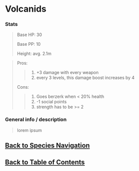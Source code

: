 #   Volcanids

### Stats
>   Base HP:    30
>
>   Base PP:    10
>
>   Height:     avg. 2.1m

>   Pros:
>>1.    +3 damage with every weapon
>>2.    every 3 levels, this damage boost increases by 4
>
>   Cons:
>>1.    Goes berzerk when < 20%  health
>>2.    -1 social points
>>3.    strength has to be >= 2

### General info / description
>   lorem ipsum

<!--End of the file-->
##  [Back to Species Navigation](SpeciesNavigation.md)
##  [Back to Table of Contents](../TableOfContents.md)